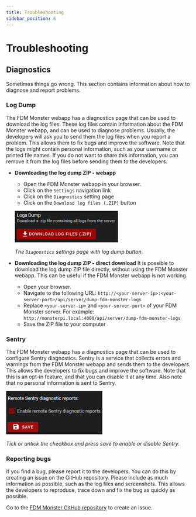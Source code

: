 ```yaml
---
title: Troubleshooting
sidebar_position: 6
---
```


# Troubleshooting

## Diagnostics

Sometimes things go wrong. This section contains information about how to diagnose and report problems.

### Log Dump
The FDM Monster webapp has a diagnostics page that can be used to download the log files. These log files contain
information about the FDM Monster webapp, and can be used to diagnose problems. Usually, the developers will ask you
to send them the log files when you report a problem. This allows them to fix bugs and improve the software. Note that
the logs might contain personal information, such as your username or printed file names. 
If you do not want to share this information, you can remove it from the log files before sending them to the developers.

* **Downloading the log dump ZIP - webapp**
  * Open the FDM Monster webapp in your browser.
  * Click on the `Settings` navigation link
  * Click on the `Diagnostics` setting page
  * Click on the `Download log files (.ZIP)` button

  ![downloading_log_dump.png](downloading_log_dump.png)
  
  _The `Diagnostics` settings page with log dump button._

* **Downloading the log dump ZIP - direct download**
It is possible to download the log dump ZIP file directly, without using the FDM Monster webapp. This can be useful if
the FDM Monster webapp is not working. 
    * Open your browser.
    * Navigate to the following URL: `http://<your-server-ip>:<your-server-port>/api/server/dump-fdm-monster-logs`
    * Replace `<your-server-ip>` and `<your-server-port>` of your FDM Monster server. For example: `http://monsterpi.local:4000/api/server/dump-fdm-monster-logs` 
    * Save the ZIP file to your computer

### Sentry
The FDM Monster webapp has a diagnostics page that can be used to configure Sentry diagnostics.
Sentry is a service that collects errors and warnings from the FDM Monster webapp and sends them to the developers.
This allows the developers to fix bugs and improve the software. Note that this is an opt-in feature, and that
you can disable it at any time. Also note that no personal information is sent to Sentry.

![img.png](sentry_toggle.png)

_Tick or untick the checkbox and press save to enable or disable Sentry._

### Reporting bugs
If you find a bug, please report it to the developers. You can do this by creating an issue on the GitHub repository.
Please include as much information as possible, such as the log files and screenshots. This allows the developers to
reproduce, trace down and fix the bug as quickly as possible.

Go to the [FDM Monster GitHub repository](https://github.com/fdm-monster/fdm-monster/issues) to create an issue.
